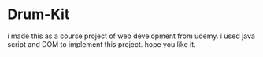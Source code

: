 # Drum-Kit
i made this as a course project of web development from udemy. i used java script and DOM to implement this project. hope you like it.
